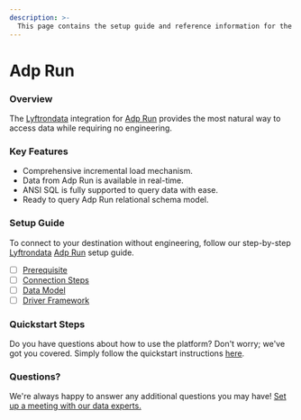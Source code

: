 ```yaml
---
description: >-
  This page contains the setup guide and reference information for the Adp Run source connector.
---
```


# Adp Run

### Overview

The [Lyftrondata](https://www.lyftrondata.com/) integration for [Adp Run](None) provides the most natural way to access data while requiring no engineering.

### Key Features

* Comprehensive incremental load mechanism.
* Data from Adp Run is available in real-time.&#x20;
* ANSI SQL is fully supported to query data with ease.
* Ready to query Adp Run relational schema model.

### Setup Guide

To connect to your destination without engineering, follow our step-by-step [Lyftrondata](https://www.lyftrondata.com/)  [Adp Run](None) setup guide.

* [ ] [Prerequisite](prerequisite.md)
* [ ] [Connection Steps](connection-steps.md)
* [ ] [Data Model](data-model/erd.md)
* [ ] [Driver Framework](driver-framework/)

### Quickstart Steps

Do you have questions about how to use the platform? Don't worry; we've got you covered. Simply follow the quickstart instructions [here](../README.md).

### Questions? <a href="#questions" id="questions"></a>

We're always happy to answer any additional questions you may have! [Set up a meeting with our data experts.](https://www.lyftrondata.com/book-a-meeting/)

